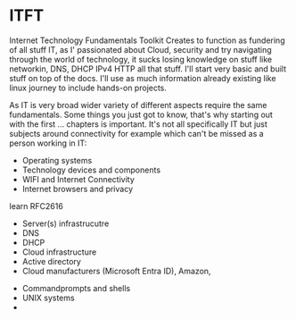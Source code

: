 # ITFT
Internet Technology Fundamentals Toolkit 
Creates to function as fundering of all stuff IT, as I' passionated about Cloud, security and try navigating through the world of technology, it sucks losing knowledge on stuff like networkin, DNS, DHCP IPv4 HTTP all that stuff. I'll start very basic
and built stuff on top of the docs. I'll use as much information already existing like linux journey to include hands-on projects. 

As IT is very broad wider variety of different aspects require the same fundamentals. Some things you just got to know, that's why starting out with the first ... chapters is important. It's not all specifically IT but just subjects around connectivity for example which can't be missed as a person working in IT:

* Operating systems
* Technology devices and components
* WIFI and Internet Connectivity
* Internet browsers and privacy

learn RFC2616

- Server(s) infrastrucutre
- DNS
- DHCP
- Cloud infrastructure
- Active directory
- Cloud manufacturers (Microsoft Entra ID), Amazon, 

* Commandprompts and shells
* UNIX systems
* 

  
